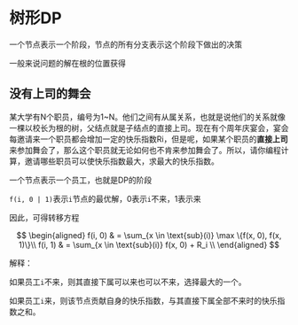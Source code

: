 # 树形DP

一个节点表示一个阶段，节点的所有分支表示这个阶段下做出的决策

一般来说问题的解在根的位置获得

## 没有上司的舞会

某大学有N个职员，编号为1~N。他们之间有从属关系，也就是说他们的关系就像一棵以校长为根的树，父结点就是子结点的直接上司。现在有个周年庆宴会，宴会每邀请来一个职员都会增加一定的快乐指数Ri，但是呢，如果某个职员的**直接上司**来参加舞会了，那么这个职员就无论如何也不肯来参加舞会了。所以，请你编程计算，邀请哪些职员可以使快乐指数最大，求最大的快乐指数。

一个节点表示一个员工，也就是DP的阶段

`f(i, 0 | 1)`表示`i`节点的最优解，0表示`i`不来，1表示来

因此，可得转移方程

$$
\begin{aligned}
f(i, 0) & = \sum_{x \in \text{sub}(i)} \max \{f(x, 0), f(x, 1)\}\\
f(i, 1) & =  \sum_{x \in \text{sub}(i)} f(x, 0) + R_i \\
\end{aligned}
$$

解释：

如果员工`i`不来，则其直接下属可以来也可以不来，选择最大的一个。

如果员工`i`来，则该节点贡献自身的快乐指数，与其直接下属全部不来时的快乐指数之和。

